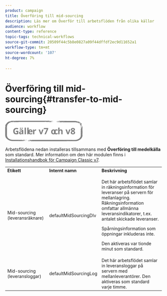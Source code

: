 ```yaml
---
product: campaign
title: Överföring till mid-sourcing
description: Läs mer om Överför till arbetsflöden från olika källor
audience: workflow
content-type: reference
topic-tags: technical-workflows
source-git-commit: 20509f44c5b8e0827a09f44dffdf2ec9d11652a1
workflow-type: tm+mt
source-wordcount: '107'
ht-degree: 7%

---
```



# Överföring till mid-sourcing{#transfer-to-mid-sourcing}

![](../../assets/common.svg)

Arbetsflödena nedan installeras tillsammans med **Överföring till medelkälla** som standard. Mer information om den här modulen finns i [Installationshandbok för Campaign Classic v7](../../installation/using/mid-sourcing-deployment.md).

<table> 
 <tbody> 
  <tr> 
   <td> <strong>Etikett</strong><br /> </td> 
   <td> <strong>Internt namn</strong><br /> </td> 
   <td> <strong>Beskrivning</strong><br /> </td> 
  </tr> 
  <tr> 
   <td> <span class="uicontrol">Mid-sourcing (leveransräknare)</span> <br /> </td> 
   <td> <span class="uicontrol">defaultMidSourcingDlv</span> <br /> </td> 
   <td> <p>Det här arbetsflödet samlar in räkningsinformation för leveranser på servern för mellanlagring. Räkningsinformation omfattar allmänna leveransindikatorer, t.ex. antalet skickade leveranser.</p> <p>Spårningsinformation som öppningar inkluderas inte.</p> <p>Den aktiveras var tionde minut som standard.</p> </td> 
  </tr> 
  <tr> 
   <td> <span class="uicontrol">Mid-sourcing (leveransloggar)</span> <br /> </td> 
   <td> <span class="uicontrol">defaultMidSourcingLog</span> <br /> </td> 
   <td> Det här arbetsflödet samlar in leveransloggar på servern med mellanleverantörer. Den aktiveras som standard varje timme.<br /> </td> 
  </tr> 
 </tbody> 
</table>

